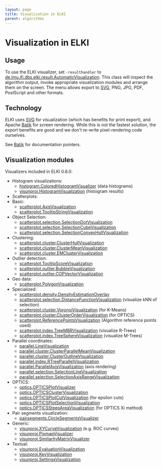 ```yaml
---
layout: page
title: Visualization in ELKI
parent: algorithms
---
```



Visualization in ELKI
=====================

Usage
-----

To use the ELKI visualizer, set `-resulthandler` to [de.lmu.ifi.dbs.elki.result.AutomaticVisualization](/releases/current/javadoc/elki/result/AutomaticVisualization.html). This class will inspect the algorithm output, invoke appropriate visualization modules and arrange them on the screen. The menu allows export to [SVG](/dev/svg), PNG, JPG, PDF, PostScript and other formats.

Technology
----------

ELKI uses [SVG](/dev/svg) for visualization (which has benefits for print export), and Apache [Batik](/dev/batik) for screen rendering. While this is not the fastest solution, the export benefits are good and we don't re-write pixel-rendering code ourselves.

See [Batik](/dev/batik) for documentation pointers.

Visualization modules
---------------------

Visualizers included in ELKI 0.6.0:

 - Histogram visualizations:
   - [histogram.ColoredHistogramVisualizer](/releases/current/javadoc/elki/visualization/visualizers/histogram/ColoredHistogramVisualizer.html) (data histograms)
   - [visunproj.HistogramVisualization](/releases/current/javadoc/elki/visualization/visualizers/visunproj/HistogramVisualization.html) (histogram results)
 - Scatterplots:
 - Basic:
   - [scatterplot.AxisVisualization](/releases/current/javadoc/elki/visualization/visualizers/scatterplot/AxisVisualization.html)
   - [scatterplot.TooltipStringVisualization](/releases/current/javadoc/elki/visualization/visualizers/scatterplot/TooltipStringVisualization.html)
 - Object Selection:
   - [scatterplot.selection.SelectionDotVisualization](/releases/current/javadoc/elki/visualization/visualizers/scatterplot/selection/SelectionDotVisualization.html)
   - [scatterplot.selection.SelectionCubeVisualization](/releases/current/javadoc/elki/visualization/visualizers/scatterplot/selection/SelectionCubeVisualization.html)
   - [scatterplot.selection.SelectionConvexHullVisualization](/releases/current/javadoc/elki/visualization/visualizers/scatterplot/selection/SelectionConvexHullVisualization.html)
 - Clustering:
   - [scatterplot.cluster.ClusterHullVisualization](/releases/current/javadoc/elki/visualization/visualizers/scatterplot/cluster/ClusterHullVisualization.html)
   - [scatterplot.cluster.ClusterMeanVisualization](/releases/current/javadoc/elki/visualization/visualizers/scatterplot/cluster/ClusterMeanVisualization.html)
   - [scatterplot.cluster.EMClusterVisualization](/releases/current/javadoc/elki/visualization/visualizers/scatterplot/cluster/EMClusterVisualization.html)
 - Outlier detection:
   - [scatterplot.TooltipScoreVisualization](/releases/current/javadoc/elki/visualization/visualizers/scatterplot/TooltipScoreVisualization.html)
   - [scatterplot.outlier.BubbleVisualization](/releases/current/javadoc/elki/visualization/visualizers/scatterplot/outlier/BubbleVisualization.html)
   - [scatterplot.outlier.COPVectorVisualization](/releases/current/javadoc/elki/visualization/visualizers/scatterplot/outlier/COPVectorVisualization.html)
 - Geo data:
   - [scatterplot.PolygonVisualization](/releases/current/javadoc/elki/visualization/visualizers/scatterplot/PolygonVisualization.html)
 - Specialized:
   - [scatterplot.density.DensityEstimationOverlay](/releases/current/javadoc/elki/visualization/visualizers/scatterplot/density/DensityEstimationOverlay.html)
   - [scatterplot.selection.DistanceFunctionVisualization](/releases/current/javadoc/elki/visualization/visualizers/scatterplot/selection/DistanceFunctionVisualization.html) (visualize kNN of selection)
   - [scatterplot.cluster.VoronoiVisualization](/releases/current/javadoc/elki/visualization/visualizers/scatterplot/cluster/VoronoiVisualization.html) (for K-Means)
   - [scatterplot.cluster.ClusterOrderVisualization](/releases/current/javadoc/elki/visualization/visualizers/scatterplot/cluster/ClusterOrderVisualization.html) (for OPTICS)
   - [scatterplot.ReferencePointsVisualization](/releases/current/javadoc/elki/visualization/visualizers/scatterplot/ReferencePointsVisualization.html) (Algorithm reference points used)
   - [scatterplot.index.TreeMBRVisualization](/releases/current/javadoc/elki/visualization/visualizers/scatterplot/index/TreeMBRVisualization.html) (visualize R-Trees)
   - [scatterplot.index.TreeSphereVisualization](/releases/current/javadoc/elki/visualization/visualizers/scatterplot/index/TreeSphereVisualization.html) (visualize M-Trees)
 - Parallel coordinates:
   - [parallel.LineVisualization](/releases/current/javadoc/elki/visualization/visualizers/parallel/LineVisualization.html)
   - [parallel.cluster.ClusterParallelMeanVisualization](/releases/current/javadoc/elki/visualization/visualizers/parallel/cluster/ClusterParallelMeanVisualization.html)
   - [parallel.cluster.ClusterOutlineVisualization](/releases/current/javadoc/elki/visualization/visualizers/parallel/cluster/ClusterOutlineVisualization.html)
   - [parallel.index.RTreeParallelVisualization](/releases/current/javadoc/elki/visualization/visualizers/parallel/index/RTreeParallelVisualization.html)
   - [parallel.ParallelAxisVisualization](/releases/current/javadoc/elki/visualization/visualizers/parallel/ParallelAxisVisualization.html) (axis rendering)
   - [parallel.selection.SelectionLineVisualization](/releases/current/javadoc/elki/visualization/visualizers/parallel/selection/SelectionLineVisualization.html)
   - [parallel.selection.SelectionAxisRangeVisualization](/releases/current/javadoc/elki/visualization/visualizers/parallel/selection/SelectionAxisRangeVisualization.html)
 - OPTICS:
   - [optics.OPTICSPlotVisualizer](/releases/current/javadoc/elki/visualization/visualizers/optics/OPTICSPlotVisualizer.html)
   - [optics.OPTICSClusterVisualization](/releases/current/javadoc/elki/visualization/visualizers/optics/OPTICSClusterVisualization.html)
   - [optics.OPTICSPlotCutVisualization](/releases/current/javadoc/elki/visualization/visualizers/optics/OPTICSPlotCutVisualization.html) (for epsilon cuts)
   - [optics.OPTICSPlotSelectionVisualization](/releases/current/javadoc/elki/visualization/visualizers/optics/OPTICSPlotSelectionVisualization.html)
   - [optics.OPTICSSteepAreaVisualization](/releases/current/javadoc/elki/visualization/visualizers/optics/OPTICSSteepAreaVisualization.html) (for OPTICS Xi method)
 - Pair segments visualization:
   - [pairsegments.CircleSegmentsVisualizer](/releases/current/javadoc/elki/visualization/visualizers/pairsegments/CircleSegmentsVisualizer.html)
 - Generic:
   - [visunproj.XYCurveVisualization](/releases/current/javadoc/elki/visualization/visualizers/visunproj/XYCurveVisualization.html) (e.g. ROC curves)
   - [visunproj.PixmapVisualizer](/releases/current/javadoc/elki/visualization/visualizers/visunproj/PixmapVisualizer.html)
   - [visunproj.SimilarityMatrixVisualizer](/releases/current/javadoc/elki/visualization/visualizers/visunproj/SimilarityMatrixVisualizer.html)
 - Textual:
   - [visunproj.EvaluationVisualization](/releases/current/javadoc/elki/visualization/visualizers/visunproj/EvaluationVisualization.html)
   - [visunproj.KeyVisualization](/releases/current/javadoc/elki/visualization/visualizers/visunproj/KeyVisualization.html)
   - [visunproj.SettingsVisualization](/releases/current/javadoc/elki/visualization/visualizers/visunproj/SettingsVisualization.html)

